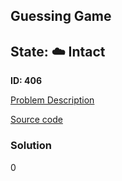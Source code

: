 ## Guessing Game

## State: :cloud: **Intact**

**ID: 406**

[Problem Description](https://projecteuler.net/problem=406)

[Source code](main.cpp)

### Solution
0